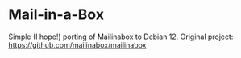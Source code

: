Mail-in-a-Box
=============

Simple (I hope!) porting of Mailinabox to Debian 12.
Original project: https://github.com/mailinabox/mailinabox
